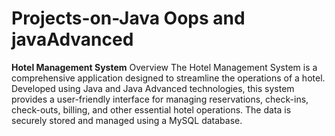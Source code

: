 # Projects-on-Java Oops and javaAdvanced 
**Hotel Management System**
Overview
The Hotel Management System is a comprehensive application designed to streamline the operations of a hotel. Developed using Java and Java Advanced technologies, this system provides a user-friendly interface for managing reservations, check-ins, check-outs, billing, and other essential hotel operations. The data is securely stored and managed using a MySQL database.
